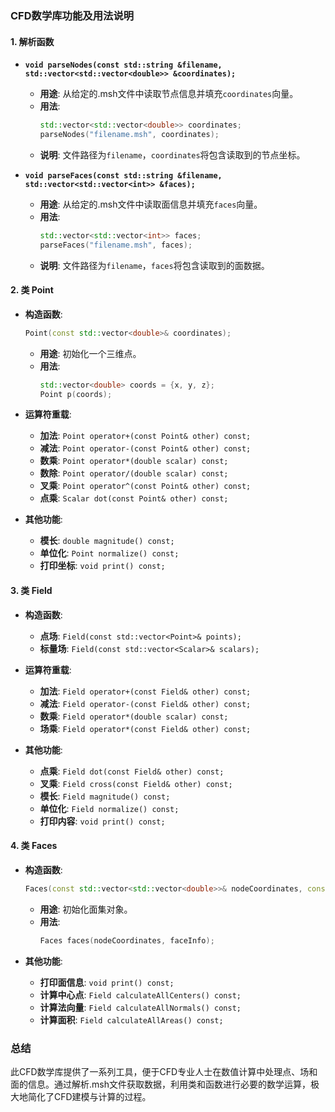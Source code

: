### CFD数学库功能及用法说明

#### 1. **解析函数**

- **`void parseNodes(const std::string &filename, std::vector<std::vector<double>> &coordinates);`**
  - **用途**: 从给定的.msh文件中读取节点信息并填充`coordinates`向量。
  - **用法**: 
    ```cpp
    std::vector<std::vector<double>> coordinates;
    parseNodes("filename.msh", coordinates);
    ```
  - **说明**: 文件路径为`filename`，`coordinates`将包含读取到的节点坐标。

- **`void parseFaces(const std::string &filename, std::vector<std::vector<int>> &faces);`**
  - **用途**: 从给定的.msh文件中读取面信息并填充`faces`向量。
  - **用法**:
    ```cpp
    std::vector<std::vector<int>> faces;
    parseFaces("filename.msh", faces);
    ```
  - **说明**: 文件路径为`filename`，`faces`将包含读取到的面数据。

#### 2. **类 Point**

- **构造函数**: 
  ```cpp
  Point(const std::vector<double>& coordinates);
  ```
  - **用途**: 初始化一个三维点。
  - **用法**:
    ```cpp
    std::vector<double> coords = {x, y, z};
    Point p(coords);
    ```

- **运算符重载**:
  - **加法**: `Point operator+(const Point& other) const;`
  - **减法**: `Point operator-(const Point& other) const;`
  - **数乘**: `Point operator*(double scalar) const;`
  - **数除**: `Point operator/(double scalar) const;`
  - **叉乘**: `Point operator^(const Point& other) const;`
  - **点乘**: `Scalar dot(const Point& other) const;`

- **其他功能**:
  - **模长**: `double magnitude() const;`
  - **单位化**: `Point normalize() const;`
  - **打印坐标**: `void print() const;`

#### 3. **类 Field**

- **构造函数**:
  - **点场**: `Field(const std::vector<Point>& points);`
  - **标量场**: `Field(const std::vector<Scalar>& scalars);`

- **运算符重载**:
  - **加法**: `Field operator+(const Field& other) const;`
  - **减法**: `Field operator-(const Field& other) const;`
  - **数乘**: `Field operator*(double scalar) const;`
  - **场乘**: `Field operator*(const Field& other) const;`

- **其他功能**:
  - **点乘**: `Field dot(const Field& other) const;`
  - **叉乘**: `Field cross(const Field& other) const;`
  - **模长**: `Field magnitude() const;`
  - **单位化**: `Field normalize() const;`
  - **打印内容**: `void print() const;`

#### 4. **类 Faces**

- **构造函数**:
  ```cpp
  Faces(const std::vector<std::vector<double>>& nodeCoordinates, const std::vector<std::vector<int>>& faceInfo);
  ```
  - **用途**: 初始化面集对象。
  - **用法**:
    ```cpp
    Faces faces(nodeCoordinates, faceInfo);
    ```

- **其他功能**:
  - **打印面信息**: `void print() const;`
  - **计算中心点**: `Field calculateAllCenters() const;`
  - **计算法向量**: `Field calculateAllNormals() const;`
  - **计算面积**: `Field calculateAllAreas() const;`

### 总结
此CFD数学库提供了一系列工具，便于CFD专业人士在数值计算中处理点、场和面的信息。通过解析.msh文件获取数据，利用类和函数进行必要的数学运算，极大地简化了CFD建模与计算的过程。
